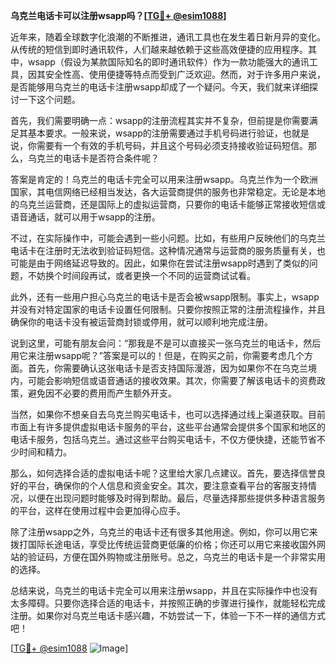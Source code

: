 **乌克兰电话卡可以注册wsapp吗？[[TG💪+ @esim1088](https://t.me/s/esim1088)]**

近年来，随着全球数字化浪潮的不断推进，通讯工具也在发生着日新月异的变化。从传统的短信到即时通讯软件，人们越来越依赖于这些高效便捷的应用程序。其中，wsapp（假设为某款国际知名的即时通讯软件）作为一款功能强大的通讯工具，因其安全性高、使用便捷等特点而受到广泛欢迎。然而，对于许多用户来说，是否能够用乌克兰的电话卡注册wsapp却成了一个疑问。今天，我们就来详细探讨一下这个问题。

首先，我们需要明确一点：wsapp的注册流程其实并不复杂，但前提是你需要满足其基本要求。一般来说，wsapp的注册需要通过手机号码进行验证，也就是说，你需要有一个有效的手机号码，并且这个号码必须支持接收验证码短信。那么，乌克兰的电话卡是否符合条件呢？

答案是肯定的！乌克兰的电话卡完全可以用来注册wsapp。乌克兰作为一个欧洲国家，其电信网络已经相当发达，各大运营商提供的服务也非常稳定。无论是本地的乌克兰运营商，还是国际上的虚拟运营商，只要你的电话卡能够正常接收短信或语音通话，就可以用于wsapp的注册。

不过，在实际操作中，可能会遇到一些小问题。比如，有些用户反映他们的乌克兰电话卡在注册时无法收到验证码短信。这种情况通常与运营商的服务质量有关，也可能是由于网络延迟导致的。因此，如果你在尝试注册wsapp时遇到了类似的问题，不妨换个时间段再试，或者更换一个不同的运营商试试看。

此外，还有一些用户担心乌克兰的电话卡是否会被wsapp限制。事实上，wsapp并没有对特定国家的电话卡设置任何限制。只要你按照正常的注册流程操作，并且确保你的电话卡没有被运营商封锁或停用，就可以顺利地完成注册。

说到这里，可能有朋友会问：“那我是不是可以直接买一张乌克兰的电话卡，然后用它来注册wsapp呢？”答案是可以的！但是，在购买之前，你需要考虑几个方面。首先，你需要确认这张电话卡是否支持国际漫游，因为如果你不在乌克兰境内，可能会影响短信或语音通话的接收效果。其次，你需要了解该电话卡的资费政策，避免因不必要的费用而产生额外开支。

当然，如果你不想亲自去乌克兰购买电话卡，也可以选择通过线上渠道获取。目前市面上有许多提供虚拟电话卡服务的平台，这些平台通常会提供多个国家和地区的电话卡服务，包括乌克兰。通过这些平台购买电话卡，不仅方便快捷，还能节省不少时间和精力。

那么，如何选择合适的虚拟电话卡呢？这里给大家几点建议。首先，要选择信誉良好的平台，确保你的个人信息和资金安全。其次，要注意查看平台的客服支持情况，以便在出现问题时能够及时得到帮助。最后，尽量选择那些提供多种语言服务的平台，这样在使用过程中会更加得心应手。

除了注册wsapp之外，乌克兰的电话卡还有很多其他用途。例如，你可以用它来拨打国际长途电话，享受比传统运营商更低廉的价格；你还可以用它来接收国外网站的验证码，方便在国外购物或注册账号。总之，乌克兰的电话卡是一个非常实用的选择。

总结来说，乌克兰的电话卡完全可以用来注册wsapp，并且在实际操作中也没有太多障碍。只要你选择合适的电话卡，并按照正确的步骤进行操作，就能轻松完成注册。如果你对乌克兰电话卡感兴趣，不妨尝试一下，体验一下不一样的通信方式吧！

[[TG💪+ @esim1088](https://t.me/s/esim1088) ![Image](https://i.postimg.cc/4NQfJmqS/Snipaste-2025-05-13-00-14-12.png)]